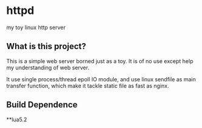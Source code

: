 httpd
=====
my toy linux http server

What is this project?
------------------------
This is a simple web server borned just as a toy. It is of no use except help my understanding of web server.

It use single process/thread epoll IO module, and use linux sendfile as main transfer function, which make it tackle static file as fast as nginx.


Build Dependence
-----------------------
**lua5.2
